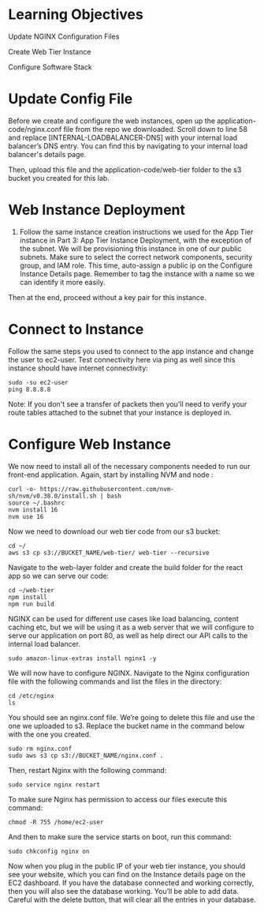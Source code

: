 # Learning Objectives
Update NGINX Configuration Files

Create Web Tier Instance

Configure Software Stack

# Update Config File

Before we create and configure the web instances, open up the application-code/nginx.conf file from the repo we downloaded. Scroll down to line 58 and replace [INTERNAL-LOADBALANCER-DNS] with your internal load balancer’s DNS entry. You can find this by navigating to your internal load balancer's details page.

Then, upload this file and the application-code/web-tier folder to the s3 bucket you created for this lab.

# Web Instance Deployment

1. Follow the same instance creation instructions we used for the App Tier instance in Part 3: App Tier Instance Deployment, with the exception of the subnet. We will be provisioning this instance in one of our public subnets. Make sure to select the correct network components, security group, and IAM role. This time, auto-assign a public ip on the Configure Instance Details page. Remember to tag the instance with a name so we can identify it more easily.

Then at the end, proceed without a key pair for this instance.

# Connect to Instance

Follow the same steps you used to connect to the app instance and change the user to ec2-user. Test connectivity here via ping as well since this instance should have internet connectivity:
```
sudo -su ec2-user 
ping 8.8.8.8
```
Note: If you don't see a transfer of packets then you'll need to verify your route tables attached to the subnet that your instance is deployed in.

# Configure Web Instance

We now need to install all of the necessary components needed to run our front-end application. Again, start by installing NVM and node :
```
curl -o- https://raw.githubusercontent.com/nvm-sh/nvm/v0.38.0/install.sh | bash
source ~/.bashrc
nvm install 16
nvm use 16
```
Now we need to download our web tier code from our s3 bucket:
```
cd ~/
aws s3 cp s3://BUCKET_NAME/web-tier/ web-tier --recursive
```
Navigate to the web-layer folder and create the build folder for the react app so we can serve our code:
```
cd ~/web-tier
npm install 
npm run build
```
NGINX can be used for different use cases like load balancing, content caching etc, but we will be using it as a web server that we will configure to serve our application on port 80, as well as help direct our API calls to the internal load balancer.
```
sudo amazon-linux-extras install nginx1 -y
```
We will now have to configure NGINX. Navigate to the Nginx configuration file with the following commands and list the files in the directory:
```
cd /etc/nginx
ls
```
You should see an nginx.conf file. We’re going to delete this file and use the one we uploaded to s3. Replace the bucket name in the command below with the one you created.
```
sudo rm nginx.conf
sudo aws s3 cp s3://BUCKET_NAME/nginx.conf .
```
Then, restart Nginx with the following command:

```
sudo service nginx restart
```
To make sure Nginx has permission to access our files execute this command:
```
chmod -R 755 /home/ec2-user
```
And then to make sure the service starts on boot, run this command:

```
sudo chkconfig nginx on
```
Now when you plug in the public IP of your web tier instance, you should see your website, which you can find on the Instance details page on the EC2 dashboard. If you have the database connected and working correctly, then you will also see the database working. You’ll be able to add data. Careful with the delete button, that will clear all the entries in your database.
